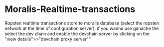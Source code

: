 # Moralis-Realtime-transactions
Ropsten realtime transactions store to moralis database (select the ropsten network at the time of configuration server). if you wanna use ganache the select the dev chain and enable the devchain server by clicking on the "view details">>"devchain proxy server""
